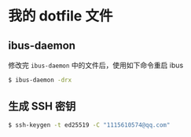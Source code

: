 # 我的 dotfile 文件

## ibus-daemon

修改完 `ibus-daemon` 中的文件后，使用如下命令重启 ibus

```bash
$ ibus-daemon -drx
```

## 生成 SSH 密钥

```bash
$ ssh-keygen -t ed25519 -C "1115610574@qq.com"
```

